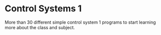 # Control Systems 1
More than 30 different simple control system 1 programs to start learning more about the class and subject. 
